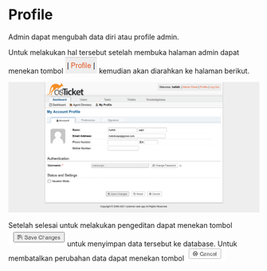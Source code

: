 # Profile

Admin dapat mengubah data diri atau profile admin.&#x20;

Untuk melakukan hal tersebut setelah membuka halaman admin dapat menekan tombol ![](<../.gitbook/assets/Screenshot from 2021-12-14 12-54-00.png>) kemudian akan diarahkan ke halaman berikut.

![](<../.gitbook/assets/admin profile (1).png>)

Setelah selesai untuk melakukan pengeditan dapat menekan tombol![](../.gitbook/assets/save.png)untuk menyimpan data tersebut ke database. Untuk membatalkan perubahan data dapat menekan tombol ![](../.gitbook/assets/cancel.png)
